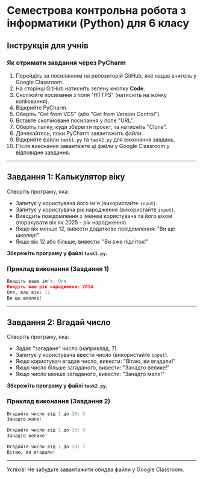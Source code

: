 # Семестрова контрольна робота з інформатики (Python) для 6 класу

## Інструкція для учнів

### Як отримати завдання через PyCharm

1. Перейдіть за посиланням на репозиторій GitHub, яке надав вчитель у Google Classroom.
2. На сторінці GitHub натисніть зелену кнопку **Code**.
3. Скопіюйте посилання з поля "HTTPS" (натисніть на іконку копіювання).
4. Відкрийте PyCharm.
5. Оберіть "Get from VCS" (або "Get from Version Control").
6. Вставте скопійоване посилання у поле "URL".
7. Оберіть папку, куди зберегти проєкт, та натисніть "Clone".
8. Дочекайтесь, поки PyCharm завантажить файли.
9. Відкрийте файли `task1.py` та `task2.py` для виконання завдань.
10. Після виконання завантажте ці файли у Google Classroom у відповідне завдання.

---

## Завдання 1: Калькулятор віку

Створіть програму, яка:

- Запитує у користувача його ім'я (використайте `input`).
- Запитує у користувача рік народження (використайте `input`).
- Виводить повідомлення з іменем користувача та його віком (порахувати вік як 2025 - рік народження).
- Якщо вік менше 12, вивести додаткове повідомлення: "Ви ще школяр!"
- Якщо вік 12 або більше, вивести: "Ви вже підліток!"

**Збережіть програму у файлі `task1.py`.**

### Приклад виконання (Завдання 1)

```python
Введіть ваше ім'я: Оля
Введіть ваш рік народження: 2014
Оля, ваш вік: 11
Ви ще школяр!
```

---

## Завдання 2: Вгадай число

Створіть програму, яка:

- Задає "загадане" число (наприклад, 7).
- Запитує у користувача ввести число (використайте `input`).
- Якщо користувач вгадав число, вивести: "Вітаю, ви вгадали!"
- Якщо число більше загаданого, вивести: "Занадто велике!"
- Якщо число менше загаданого, вивести: "Занадто мале!"

**Збережіть програму у файлі `task2.py`.**

### Приклад виконання (Завдання 2)

```python
Вгадайте число від 1 до 10: 5
Занадто мале!

Вгадайте число від 1 до 10: 9
Занадто велике!

Вгадайте число від 1 до 10: 7
Вітаю, ви вгадали!
```

---

Успіхів! Не забудьте завантажити обидва файли у Google Classroom.

